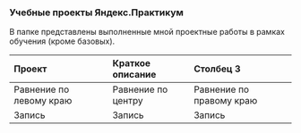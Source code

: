### Учебные проекты Яндекс.Практикум

В папке представлены выполненные мной проектные работы в рамках обучения (кроме базовых).

|Проект|Краткое описание|Столбец 3|
|:-|:-|:-|
|Равнение по левому краю|Равнение по центру|Равнение по правому краю|
|Запись|Запись|Запись|
